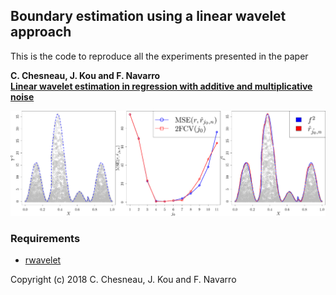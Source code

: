## Boundary estimation using a linear wavelet approach

This is the code to reproduce all the experiments presented in the paper

**C. Chesneau, J. Kou and F. Navarro
<br>
[Linear wavelet estimation in regression with additive and multiplicative noise](https://hal.archives-ouvertes.fr/hal-01877543v2/document)**
<br>


![V-fold](fig/boundary_estim.png)

### Requirements
* [rwavelet](https://github.com/fabnavarro/rwavelet)

Copyright (c) 2018 C. Chesneau, J. Kou and F. Navarro
